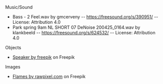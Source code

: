 Music/Sound

- Bass - 2 Feel.wav by gmcerveny -- https://freesound.org/s/390951/ -- License: Attribution 4.0
- Park spring 9am NL SHORT 07 DeNoise 200425_0164.wav by klankbeeld -- https://freesound.org/s/624532/ -- License: Attribution 4.0

Objects

- <a href="https://www.freepik.com/3d-model/speaker-002_3723.htm#query=speaker&position=6&from_view=search&uuid=d991a3b9-20db-4762-aca0-b97a8dc0f037#position=6&query=speaker">Speaker by freepik</a> on Freepik

Images

- <a href="https://www.freepik.com/free-vector/burning-flame-sticker-realistic-fire-image-vector-set_18702195.htm">Flames by rawpixel.com</a> on Freepik
